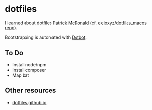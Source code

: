 # dotfiles

I learned about dotfiles [Patrick McDonald](http://dotfiles.eieio.xyz) (cf. [eieioxyz/dotfiles_macos repo](https://github.com/eieioxyz/dotfiles_macos)).

Bootstrapping is automated with [Dotbot](https://github.com/anishathalye/dotbot).

## To Do

- Install node/npm
- Install composer
- Map bat

## Other resources

- [dotfiles.github.io](http://dotfiles.github.io/).